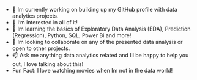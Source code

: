 - 👋 Im currently working on building up my GitHub profile with data analytics projects. 
- 👀 I’m interested in all of it!
- 🌱 Im learning the basics of Exploratory Data Analysis (EDA), Prediction (Regression), Python, SQL, Power Bi and more!
- 💞️ Im looking to collaborate on any of the presented data analysis or open to other projects.
- 📫 Ask me anything data analytics related and Ill be happy to help you out, I love talking about this!
- Fun Fact: I love watching movies when Im not in the data world!
<!---
LaRaya2005/LaRaya2005 is a ✨ special ✨ repository because its `README.md` (this file) appears on your GitHub profile.
You can click the Preview link to take a look at your changes.
--->
